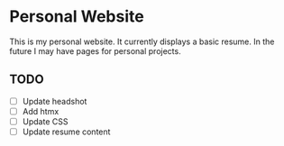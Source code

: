 # Personal Website
This is my personal website. It currently displays a basic resume. In the future I may have pages for personal projects.

## TODO
- [ ] Update headshot
- [ ] Add htmx
- [ ] Update CSS
- [ ] Update resume content
